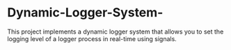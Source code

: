 # Dynamic-Logger-System-
This project implements a dynamic logger system that allows you to set the logging level of a logger process in real-time using signals. 
